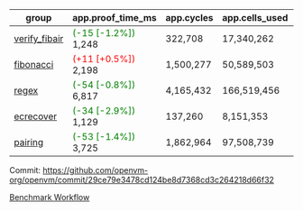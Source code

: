 | group | app.proof_time_ms | app.cycles | app.cells_used | leaf.proof_time_ms | leaf.cycles | leaf.cells_used |
| -- | -- | -- | -- | -- | -- | -- |
| [verify_fibair](https://github.com/openvm-org/openvm/blob/benchmark-results/benchmarks-pr/1781/verify_fibair-29ce79e3478cd124be8d7368cd3c264218d66f32.md) |<span style='color: green'>(-15 [-1.2%])</span> 1,248 |  322,708 |  17,340,262 |- | - | - |
| [fibonacci](https://github.com/openvm-org/openvm/blob/benchmark-results/benchmarks-pr/1781/fibonacci-29ce79e3478cd124be8d7368cd3c264218d66f32.md) |<span style='color: red'>(+11 [+0.5%])</span> 2,198 |  1,500,277 |  50,589,503 |- | - | - |
| [regex](https://github.com/openvm-org/openvm/blob/benchmark-results/benchmarks-pr/1781/regex-29ce79e3478cd124be8d7368cd3c264218d66f32.md) |<span style='color: green'>(-54 [-0.8%])</span> 6,817 |  4,165,432 |  166,519,456 |- | - | - |
| [ecrecover](https://github.com/openvm-org/openvm/blob/benchmark-results/benchmarks-pr/1781/ecrecover-29ce79e3478cd124be8d7368cd3c264218d66f32.md) |<span style='color: green'>(-34 [-2.9%])</span> 1,129 |  137,260 |  8,151,353 |- | - | - |
| [pairing](https://github.com/openvm-org/openvm/blob/benchmark-results/benchmarks-pr/1781/pairing-29ce79e3478cd124be8d7368cd3c264218d66f32.md) |<span style='color: green'>(-53 [-1.4%])</span> 3,725 |  1,862,964 |  97,508,739 |- | - | - |


Commit: https://github.com/openvm-org/openvm/commit/29ce79e3478cd124be8d7368cd3c264218d66f32

[Benchmark Workflow](https://github.com/openvm-org/openvm/actions/runs/15857901694)
